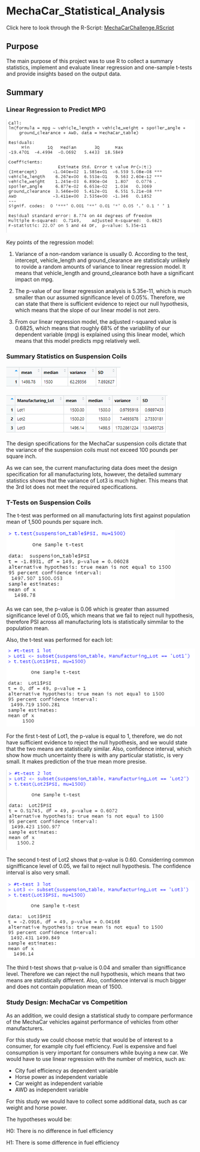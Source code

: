 # MechaCar_Statistical_Analysis

Click here to look through the R-Script: [MechaCarChallenge.RScript](https://github.com/AlekseiPronin/MechaCar_Statistical_Analysis/blob/main/MechaCarChallenge.R)

## Purpose

The main purpose of this project was to use R to collect a summary statistics, implement and evaluate linear regression and one-sample t-tests and provide insights based on the output data.


## Summary

### Linear Regression to Predict MPG

![MechaCar_lm](https://github.com/AlekseiPronin/MechaCar_Statistical_Analysis/blob/main/Resources/MechaCar_lm.png)

Key points of the regression model:

1) Variance of a non-random variance is usually 0. According to the test, intercept, vehicle_length and ground_clearance are statisticaly unlikely to rovide a random amounts of variance to linear regression model. It means that vehicle_length and ground_clearance both have a significant impact on mpg.

2) The p-value of our linear regression analysis is 5.35e-11, which is much smaller than our assumed significance level of 0.05%. Therefore, we can state that there is sufficient evidence to reject our null hypothesis, which means that the slope of our linear model is not zero.

3) From our linear regression model, the adjusted r-squared value is 0.6825, which means that roughly 68% of the variablilty of our dependent variable (mpg) is explained using this linear model, which means that this model predicts mpg relatively well.


### Summary Statistics on Suspension Coils

![suspension_summary](https://github.com/AlekseiPronin/MechaCar_Statistical_Analysis/blob/main/Resources/suspention_summary.png)

![lot_summary](https://github.com/AlekseiPronin/MechaCar_Statistical_Analysis/blob/main/Resources/lot_summary.png)

The design specifications for the MechaCar suspension coils dictate that the variance of the suspension coils must not exceed 100 pounds per square inch.

As we can see, the current manufacturing data does meet the design specification for all manufacturing lots, however, the detailed summary statistics shows that the variance of Lot3 is much higher. This means that the 3rd lot does not meet the required specifications.


### T-Tests on Suspension Coils

The t-test was performed on all manufacturing lots first against population mean of 1,500 pounds per square inch.

![t-test_all](https://github.com/AlekseiPronin/MechaCar_Statistical_Analysis/blob/main/Resources/t-test_all.png)

As we can see, the p-value is 0.06 which is greater than assumed significance level of 0.05, which means that we fail to reject null hypothesis, therefore PSI across all manufacturing lots is statistically simmilar to the population mean.


Also, the t-test was performed for each lot:

![t-test_1](https://github.com/AlekseiPronin/MechaCar_Statistical_Analysis/blob/main/Resources/t-test_1.png)

For the first t-test of Lot1, the p-value is equal to 1, therefore, we do not have sufficient evidence to reject the null hypothesis, and we would state that the two means are statistically similar. Also, confidence interval, which show how much uncertainty there is with any particular statistic, is very small. It makes prediction of the true mean more presise.


![t-test_2](https://github.com/AlekseiPronin/MechaCar_Statistical_Analysis/blob/main/Resources/t-test_2.png)

The second t-test of Lot2 shows that p-value is 0.60. Considerring common signifficance level of 0.05, we fail to reject null hypothesis. The confidence interval is also very small.


![t-test_3](https://github.com/AlekseiPronin/MechaCar_Statistical_Analysis/blob/main/Resources/t-test_3.png)

The third t-test shows that p-value is 0.04 and smaller than signifficance level. Therefore we can reject the null hypothesis, which means that two means are statistically different. Also, confidence interval is much bigger and does not contain population mean of 1500.


### Study Design: MechaCar vs Competition

As an addition, we could design a statistical study to compare performance of the MechaCar vehicles against performance of vehicles from other manufacturers.

For this study we could choose metric that would be of interest to a consumer, for example city fuel efficiency. Fuel is expensive and fuel consumption is very important for consumers while buying a new car. We would have to use linear regression with the number of metrics, such as:
* City fuel efficiency as dependent variable
* Horse power as independent variable
* Car weight as independent variable
* AWD as independent variable

For this study we would have to collect some additional data, such as car weight and horse power.

The hypotheses would be:

H0: There is no difference in fuel efficiency

H1: There is some difference in fuel efficiency
